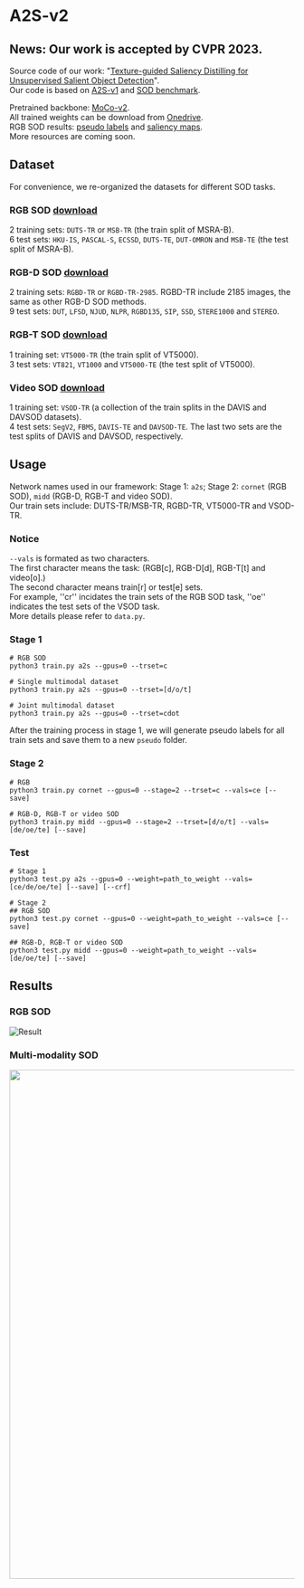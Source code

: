 # A2S-v2

## News: Our work is accepted by CVPR 2023. 
Source code of our work: "[Texture-guided Saliency Distilling for Unsupervised Salient Object Detection](https://arxiv.org/abs/2207.05921)".    
Our code is based on [A2S-v1](https://github.com/moothes/A2S-USOD) and [SOD benchmark](https://github.com/moothes/SALOD).

Pretrained backbone: [MoCo-v2](https://github.com/facebookresearch/moco).  
All trained weights can be download from [Onedrive](https://drive.google.com/drive/folders/1noB7bVjqJqFAYQubTLU_tyF6GkgLZT7z?usp=sharing).  
RGB SOD results: [pseudo labels](https://drive.google.com/drive/folders/1agLC1iNoONw008jaqEvfRalrBWFWIAL4?usp=sharing) and [saliency maps](https://drive.google.com/drive/folders/15YOcPQ5vzBqlk50DEEVuBXSo5YzqpT89?usp=sharing).  
More resources are coming soon.

 ## Dataset
 For convenience, we re-organized the datasets for different SOD tasks.  
 ### RGB SOD [download](https://drive.google.com/file/d/17X4SiSVuBmqkvQJe_ScVARKPM_vgvCOi/view?usp=sharing)
 2 training sets: ```DUTS-TR``` or ```MSB-TR``` (the train split of MSRA-B).  
 6 test sets: ```HKU-IS```, ```PASCAL-S```, ```ECSSD```, ```DUTS-TE```, ```DUT-OMRON``` and ```MSB-TE``` (the test split of MSRA-B).  
 ### RGB-D SOD [download](https://drive.google.com/file/d/1mvlkHBqpDal3Ce_gxqZWLzBg4QVWY64U/view?usp=sharing)
 2 training sets: ```RGBD-TR``` or ```RGBD-TR-2985```. RGBD-TR include 2185 images, the same as other RGB-D SOD methods.  
 9 test sets: ```DUT```, ```LFSD```, ```NJUD```, ```NLPR```, ```RGBD135```, ```SIP```, ```SSD```, ```STERE1000``` and ```STEREO```.  
 ### RGB-T SOD [download](https://drive.google.com/file/d/1W-jp9dzUJbWrF6PphKeVk8sLOUiuKT56/view?usp=sharing)
 1 training set: ```VT5000-TR``` (the train split of VT5000).  
 3 test sets: ```VT821```, ```VT1000``` and ```VT5000-TE``` (the test split of VT5000).  
 ### Video SOD [download](https://drive.google.com/file/d/1xDvoFflPdlhxR1WSEyrT3dBQLjWADujR/view?usp=sharing)
 1 training set: ```VSOD-TR``` (a collection of the train splits in the DAVIS and DAVSOD datasets).  
 4 test sets: ```SegV2```, ```FBMS```, ```DAVIS-TE``` and ```DAVSOD-TE```. The last two sets are the test splits of DAVIS and DAVSOD, respectively.  
 
 
 ## Usage
 Network names used in our framework: Stage 1: ```a2s```; Stage 2: ```cornet``` (RGB SOD), ```midd``` (RGB-D, RGB-T and video SOD).  
 Our train sets include: DUTS-TR/MSB-TR, RGBD-TR, VT5000-TR and VSOD-TR.
 
 ### Notice
 ```--vals``` is formated as two characters.   
 The first character means the task: (RGB[c], RGB-D[d], RGB-T[t] and video[o].)  
 The second character means train[r] or test[e] sets.  
 For example, ''cr'' incidates the train sets of the RGB SOD task, ''oe'' indicates the test sets of the VSOD task.   
 More details please refer to ```data.py```.
 
 
 ### Stage 1
 ```
 # RGB SOD
 python3 train.py a2s --gpus=0 --trset=c
 
 # Single multimodal dataset
 python3 train.py a2s --gpus=0 --trset=[d/o/t]
 
 # Joint multimodal dataset
 python3 train.py a2s --gpus=0 --trset=cdot
 ```
 
 After the training process in stage 1, we will generate pseudo labels for all train sets and save them to a new ```pseudo``` folder.
 
 ### Stage 2
 ```
 # RGB
 python3 train.py cornet --gpus=0 --stage=2 --trset=c --vals=ce [--save]
 
 # RGB-D, RGB-T or video SOD
 python3 train.py midd --gpus=0 --stage=2 --trset=[d/o/t] --vals=[de/oe/te] [--save]
 ```
 
 ### Test
 ```
 # Stage 1
 python3 test.py a2s --gpus=0 --weight=path_to_weight --vals=[ce/de/oe/te] [--save] [--crf]
 
 # Stage 2
 ## RGB SOD
 python3 test.py cornet --gpus=0 --weight=path_to_weight --vals=ce [--save]
 
 ## RGB-D, RGB-T or video SOD
 python3 test.py midd --gpus=0 --weight=path_to_weight --vals=[de/oe/te] [--save]
 ```
 
 

## Results
### RGB SOD  
![Result](https://github.com/moothes/A2S-v2/blob/main/result.PNG)

### Multi-modality SOD  
<div align=center>
<img src="https://github.com/moothes/A2S-v2/blob/main/mm.png", width=900>
</div>
